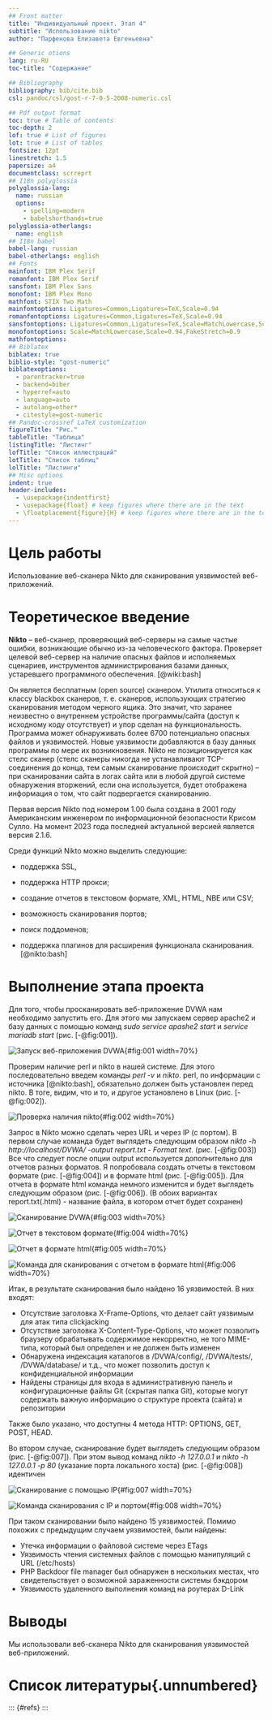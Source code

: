 ```yaml
---
## Front matter
title: "Индивидуальный проект. Этап 4"
subtitle: "Использование nikto"
author: "Парфенова Елизавета Евгеньевна"

## Generic otions
lang: ru-RU
toc-title: "Содержание"

## Bibliography
bibliography: bib/cite.bib
csl: pandoc/csl/gost-r-7-0-5-2008-numeric.csl

## Pdf output format
toc: true # Table of contents
toc-depth: 2
lof: true # List of figures
lot: true # List of tables
fontsize: 12pt
linestretch: 1.5
papersize: a4
documentclass: scrreprt
## I18n polyglossia
polyglossia-lang:
  name: russian
  options:
	- spelling=modern
	- babelshorthands=true
polyglossia-otherlangs:
  name: english
## I18n babel
babel-lang: russian
babel-otherlangs: english
## Fonts
mainfont: IBM Plex Serif
romanfont: IBM Plex Serif
sansfont: IBM Plex Sans
monofont: IBM Plex Mono
mathfont: STIX Two Math
mainfontoptions: Ligatures=Common,Ligatures=TeX,Scale=0.94
romanfontoptions: Ligatures=Common,Ligatures=TeX,Scale=0.94
sansfontoptions: Ligatures=Common,Ligatures=TeX,Scale=MatchLowercase,Scale=0.94
monofontoptions: Scale=MatchLowercase,Scale=0.94,FakeStretch=0.9
mathfontoptions:
## Biblatex
biblatex: true
biblio-style: "gost-numeric"
biblatexoptions:
  - parentracker=true
  - backend=biber
  - hyperref=auto
  - language=auto
  - autolang=other*
  - citestyle=gost-numeric
## Pandoc-crossref LaTeX customization
figureTitle: "Рис."
tableTitle: "Таблица"
listingTitle: "Листинг"
lofTitle: "Список иллюстраций"
lotTitle: "Список таблиц"
lolTitle: "Листинги"
## Misc options
indent: true
header-includes:
  - \usepackage{indentfirst}
  - \usepackage{float} # keep figures where there are in the text
  - \floatplacement{figure}{H} # keep figures where there are in the text
---
```


# Цель работы

Использование веб-сканера Nikto для сканирования уязвимостей веб-приложений.


# Теоретическое введение

**Nikto** – веб-сканер, проверяющий веб-серверы на самые частые ошибки, возникающие обычно из-за человеческого фактора. Проверяет целевой веб-сервер на наличие опасных файлов и исполняемых сценариев, инструментов администрирования базами данных, устаревшего программного обеспечения. [@wiki:bash]

 Он является бесплатным (open source) сканером. Утилита относиться к классу blackbox сканеров, т. е. сканеров, использующих стратегию сканирования методом черного ящика. Это значит, что заранее неизвестно о внутреннем устройстве программы/сайта (доступ к исходному коду отсутствует) и упор сделан на функциональность. Программа может обнаруживать более 6700 потенциально опасных файлов и уязвимостей. Новые уязвимости добавляются в базу данных программы по мере их возникновения. Nikto не позиционируется как стелс сканер (стелс сканеры никогда не устанавливают TCP-соединения до конца, тем самым сканирование происходит скрытно) – при сканировании сайта в логах сайта или в любой другой системе обнаружения вторжений, если она используется, будет отображена информация о том, что сайт подвергается сканированию.

Первая версия Nikto под номером 1.00 была создана в 2001 году Американским инженером по информационной безопасности Крисом Сулло. На момент 2023 года последней актуальной версией является версия 2.1.6.

Среди функций Nikto можно выделить следующие:

- поддержка SSL,

- поддержка HTTP прокси;

- создание отчетов в текстовом формате, XML, HTML, NBE или CSV;

- возможность сканирования портов;

- поиск поддоменов;

- поддержка плагинов для расширения функционала сканирования. [@nikto:bash]


# Выполнение этапа проекта

Для того, чтобы просканировать веб-приложение DVWA нам необходимо запустить его. Для этого мы запускаем сервер apache2 и базу данных с помощью команд *sudo service apashe2 start* и *service mariadb start* (рис. [-@fig:001]).

![Запуск веб-приложения DVWA](image/1.png){#fig:001 width=70%}

Проверим наличие perl и nikto в нашей системе. Для этого последовательно введем команды *perl -v* и *nikto*. perl, по информации с источника [@nikto:bash], обязательно должен быть установлен перед nikto. В тоге, видим, что и то, и другое установлено в Linux (рис. [-@fig:002]).

![Проверка наличия nikto](image/2.png){#fig:002 width=70%}

Запрос в Nikto можно сделать через URL и через IP (с портом). В первом случае команда будет выглядеть следующим образом *nikto -h http://localhost/DVWA/ -output report.txt - Format text*. (рис. [-@fig:003]) Все что следует после опции output используется дополнительно для отчетов разных форматов. Я попробовала создать отчеты в текстовом формате (рис. [-@fig:004]) и в формате html (рис. [-@fig:005]). Для отчета в формате html команда немного изменится и будет выглядеть следующим образом (рис. [-@fig:006]). (В обоих вариантах report.txt(.html) - название файла, в котором отчет будет сохранен)

![Сканирование DVWA](image/3.png){#fig:003 width=70%}

![Отчет в текстовом формате](image/4.png){#fig:004 width=70%}

![Отчет в формате html](image/5.png){#fig:005 width=70%}

![Команда для сканирования с отчетом в формате html](image/6.png){#fig:006 width=70%}

Итак, в результате сканирования было найдено 16 уязвимостей. В них входят: 

- Отсутствие заголовка X-Frame-Options, что делает сайт уязвимым для атак типа clickjacking
- Отсутствие заголовка X-Content-Type-Options, что может позволить браузеру обрабатывать содержимое некорректно, не того MIME-типа, который был определен и не должен быть изменен
- Обнаружена индексация каталогов в /DVWA/config/, /DVWA/tests/, /DVWA/database/ и т.д., что может позволить доступ к конфиденциальной информации
- Найдены страницы для входа в административную панель и конфигурационные файлы Git (скрытая папка Git), которые могут содержать важную информацию о структуре проекта (сайта) и репозитории

Также было указано, что доступны 4 метода HTTP: OPTIONS, GET, POST, HEAD.

Во втором случае, сканирование будет выглядеть следующим образом (рис. [-@fig:007]). При этом вывод команд *nikto -h 127.0.0.1* и *nikto -h 127.0.0.1 -p 80* (указание порта локального хоста) (рис. [-@fig:008]) идентичен 

![Сканирование с помощью IP](image/7.png){#fig:007 width=70%}

![Команда сканирования с IP и портом](image/8.png){#fig:008 width=70%}


При таком сканировании было найдено 15 уязвимостей. Помимо похожих с предыдущим случаем уязвимостей, были найдены:

- Утечка информации о файловой системе через ETags
- Уязвимость чтения системных файлов с помощью манипуляций с URL (/etc/hosts)
- PHP Backdoor file manager был обнаружен в нескольких местах, что свидетельствует о возможной зараженности системы бэкдором
- Уязвимость удаленного выполнения команд на роутерах D-Link

# Выводы

Мы использовали веб-сканера Nikto для сканирования уязвимостей веб-приложений. 

# Список литературы{.unnumbered}

::: {#refs}
:::
